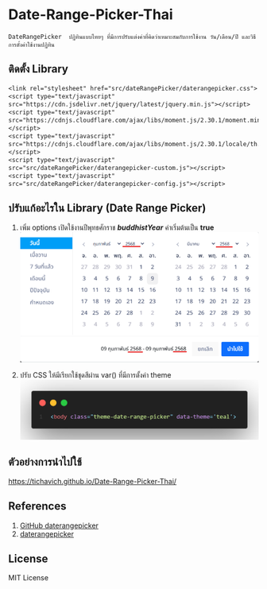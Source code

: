 # Date-Range-Picker-Thai
    DateRangePicker  ปฏิทินแบบไทยๆ ที่มีการปรับแต่งค่าที่คิดว่าเหมาะสมกับการใช้งาน วัน/เดือน/ปี และวิธีการตั้งค่าใช้งานปฏิทิน

## ติดตั้ง Library
```
<link rel="stylesheet" href="src/dateRangePicker/daterangepicker.css">
<script type="text/javascript" src="https://cdn.jsdelivr.net/jquery/latest/jquery.min.js"></script>
<script type="text/javascript" src="https://cdnjs.cloudflare.com/ajax/libs/moment.js/2.30.1/moment.min.js"></script>
<script type="text/javascript" src="https://cdnjs.cloudflare.com/ajax/libs/moment.js/2.30.1/locale/th.min.js"></script>
<script type="text/javascript" src="src/dateRangePicker/daterangepicker-custom.js"></script>
<script type="text/javascript" src="src/dateRangePicker/daterangepicker-config.js"></script>
```

## ปรับแก้อะไรใน Library (Date Range Picker)
1. เพิ่ม options เปิดใช้งานปีพุทธศักราช ***buddhistYear*** ค่าเริ่มต้นเป็น **true**
![กำหนดค่า true](images/image.png)

2. ปรับ CSS ให้มีเรียกใช้ชุดสีผ่าน var() ที่มีการตั้งค่า theme
![เรียกใช้ theme](images/image-1.png)

## ตัวอย่างการนำไปใช้
https://tichavich.github.io/Date-Range-Picker-Thai/

## References
1. [GitHub daterangepicker](https://github.com/dangrossman/daterangepicker)
2. [daterangepicker](https://www.daterangepicker.com/)


## License
MIT License
